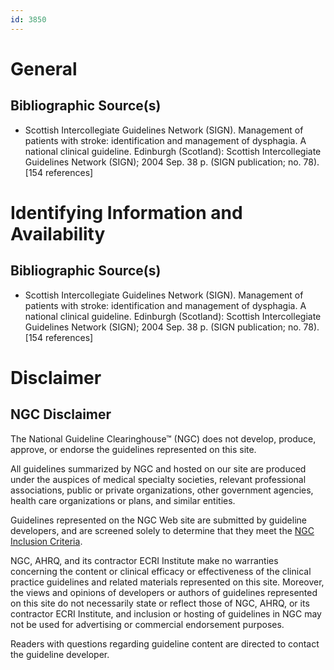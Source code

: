 ```yaml
---
id: 3850
---
```


# General

## Bibliographic Source(s)

- Scottish Intercollegiate Guidelines Network (SIGN). Management of patients with stroke: identification and management of dysphagia. A national clinical guideline. Edinburgh (Scotland): Scottish Intercollegiate Guidelines Network (SIGN); 2004 Sep. 38 p. (SIGN publication; no. 78). [154 references]

# Identifying Information and Availability

## Bibliographic Source(s)

- Scottish Intercollegiate Guidelines Network (SIGN). Management of patients with stroke: identification and management of dysphagia. A national clinical guideline. Edinburgh (Scotland): Scottish Intercollegiate Guidelines Network (SIGN); 2004 Sep. 38 p. (SIGN publication; no. 78). [154 references]

# Disclaimer

## NGC Disclaimer

The National Guideline Clearinghouse™ (NGC) does not develop, produce, approve, or endorse the guidelines represented on this site.

All guidelines summarized by NGC and hosted on our site are produced under the auspices of medical specialty societies, relevant professional associations, public or private organizations, other government agencies, health care organizations or plans, and similar entities.

Guidelines represented on the NGC Web site are submitted by guideline developers, and are screened solely to determine that they meet the [NGC Inclusion Criteria](/help-and-about/summaries/inclusion-criteria).

NGC, AHRQ, and its contractor ECRI Institute make no warranties concerning the content or clinical efficacy or effectiveness of the clinical practice guidelines and related materials represented on this site. Moreover, the views and opinions of developers or authors of guidelines represented on this site do not necessarily state or reflect those of NGC, AHRQ, or its contractor ECRI Institute, and inclusion or hosting of guidelines in NGC may not be used for advertising or commercial endorsement purposes.

Readers with questions regarding guideline content are directed to contact the guideline developer.

